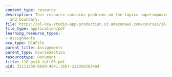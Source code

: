 ```yaml
---
content_type: resource
description: This resource contains problems on the topics superimposing uniform flow
  and boundary.
file: https://ol-ocw-studio-app-production.s3.amazonaws.com/courses/16-01-unified-engineering-i-ii-iii-iv-fall-2005-spring-2006/35111256b60d484136b72210583834a4_f18_ps14_fall03.pdf
file_type: application/pdf
learning_resource_types:
- Assignments
ocw_type: OCWFile
parent_title: Assignments
parent_type: CourseSection
resourcetype: Document
title: f18_ps14_fall03.pdf
uid: 35111256-b60d-4841-36b7-2210583834a4
---
```


